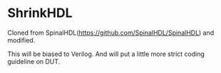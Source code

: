 # ShrinkHDL
Cloned from SpinalHDL(https://github.com/SpinalHDL/SpinalHDL) and modified.

This will be biased to Verilog. And will put a little more strict coding guideline on DUT.
